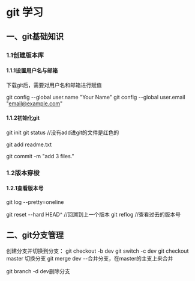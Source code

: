 # git 学习

## 一、git基础知识

### 1.1创建版本库

#### 1.1.1设置用户名与邮箱

下载git后，需要对用户名和邮箱进行赋值

git config --global user.name "Your Name"
git config --global user.email "email@example.com"

#### 1.1.2初始化git 

git init
git status //没有add进git的文件是红色的

git add readme.txt

git commit -m "add 3 files."

### 1.2版本穿梭

#### 1.2.1查看版本号

git log --pretty=oneline

git reset --hard HEAD^ //回溯到上一个版本
git reflog  //查看过去的版本号

## 二、git分支管理

创建分支并切换到分支：
git checkout -b dev
git switch -c dev
git checkout master 切换分支
git merge dev   --合并分支，在master的主支上来合并

git branch -d dev删除分支
